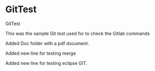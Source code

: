 # GitTest
GitTest

This was the sample Git test used for to check the Gitlab commands

Added Doc folder with a pdf document.

Added new line for testing merge

Added new line for testing eclipse GIT.